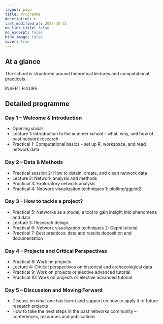 ```yaml
---
layout: page
title: Programme
description: >
last_modified_at: 2023-10-31
no_link_title: false 
no_excerpt: false 
hide_image: false
cover: true
---
```


##  At a glance

The school is structured around theoretical lectures and computational practicals. 

INSERT FIGURE

##  Detailed programme

### Day 1 – Welcome & Introduction 

* Opening social <!-- : Network “speed dating”-->
* Lecture 1: Introduction to the summer school - what, why, and how of past network research
* Practical 1: Computational basics - set up R, workspace, and read network data

### Day 2 – Data & Methods

*	Practical session 2: How to obtain, create, and clean network data 
*	Lecture 2: Network analysis and methods
*	Practical 3: Exploratory network analysis 
*	Practical 4: Network visualization techniques 1: plotline/ggplot2 

### Day 3 – How to tackle a project?

*	Practical 5: Networks as a model, a tool to gain insight into phenomena and data
*	Lecture 3: Research design <!-- Group of lectures share their experiences followed by a Q & A -->
*	Practical 6: Network visualization techniques 2: Gephi tutorial 
*	Practical 7: Best practices: data and results deposition and documentation <!-- Introduction to individual / group projects -->

### Day 4 – Projects and Critical Perspectives 

*	Practical 8: Work on projects
*	Lecture 4: Critical perspectives on historical and archaeological data <!-- Reflections on previous days content--> 
*	Practical 9: Work on projects or elective advanced tutorial
*	Practical 10: Work on projects or elective advanced tutorial 

### Day 5 – Discussion and Moving Forward

*	Discuss on what one has learnt and support on how to apply it to future research projects
*	How to take the next steps in the past networks community – conferences, resources and publications 
<!--*	Evaluation of the summer school -->
<!--*	Social goodbyes --> 

